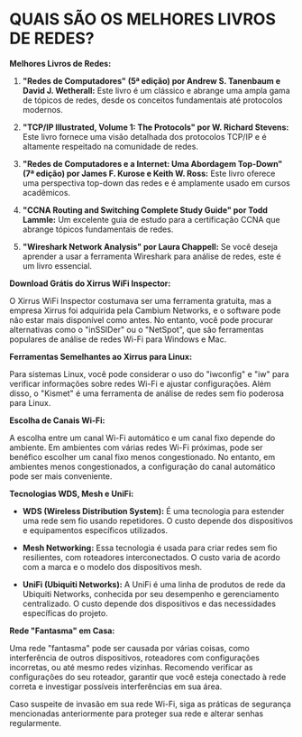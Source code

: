 # QUAIS SÃO OS MELHORES LIVROS DE REDES?
**Melhores Livros de Redes:**

1. **"Redes de Computadores" (5ª edição) por Andrew S. Tanenbaum e David J. Wetherall:** Este livro é um clássico e abrange uma ampla gama de tópicos de redes, desde os conceitos fundamentais até protocolos modernos.

2. **"TCP/IP Illustrated, Volume 1: The Protocols" por W. Richard Stevens:** Este livro fornece uma visão detalhada dos protocolos TCP/IP e é altamente respeitado na comunidade de redes.

3. **"Redes de Computadores e a Internet: Uma Abordagem Top-Down" (7ª edição) por James F. Kurose e Keith W. Ross:** Este livro oferece uma perspectiva top-down das redes e é amplamente usado em cursos acadêmicos.

4. **"CCNA Routing and Switching Complete Study Guide" por Todd Lammle:** Um excelente guia de estudo para a certificação CCNA que abrange tópicos fundamentais de redes.

5. **"Wireshark Network Analysis" por Laura Chappell:** Se você deseja aprender a usar a ferramenta Wireshark para análise de redes, este é um livro essencial.

**Download Grátis do Xirrus WiFi Inspector:**

O Xirrus WiFi Inspector costumava ser uma ferramenta gratuita, mas a empresa Xirrus foi adquirida pela Cambium Networks, e o software pode não estar mais disponível como antes. No entanto, você pode procurar alternativas como o "inSSIDer" ou o "NetSpot", que são ferramentas populares de análise de redes Wi-Fi para Windows e Mac.

**Ferramentas Semelhantes ao Xirrus para Linux:**

Para sistemas Linux, você pode considerar o uso do "iwconfig" e "iw" para verificar informações sobre redes Wi-Fi e ajustar configurações. Além disso, o "Kismet" é uma ferramenta de análise de redes sem fio poderosa para Linux.

**Escolha de Canais Wi-Fi:**

A escolha entre um canal Wi-Fi automático e um canal fixo depende do ambiente. Em ambientes com várias redes Wi-Fi próximas, pode ser benéfico escolher um canal fixo menos congestionado. No entanto, em ambientes menos congestionados, a configuração do canal automático pode ser mais conveniente.

**Tecnologias WDS, Mesh e UniFi:**

- **WDS (Wireless Distribution System):** É uma tecnologia para estender uma rede sem fio usando repetidores. O custo depende dos dispositivos e equipamentos específicos utilizados.

- **Mesh Networking:** Essa tecnologia é usada para criar redes sem fio resilientes, com roteadores interconectados. O custo varia de acordo com a marca e o modelo dos dispositivos mesh.

- **UniFi (Ubiquiti Networks):** A UniFi é uma linha de produtos de rede da Ubiquiti Networks, conhecida por seu desempenho e gerenciamento centralizado. O custo depende dos dispositivos e das necessidades específicas do projeto.

**Rede "Fantasma" em Casa:**

Uma rede "fantasma" pode ser causada por várias coisas, como interferência de outros dispositivos, roteadores com configurações incorretas, ou até mesmo redes vizinhas. Recomendo verificar as configurações do seu roteador, garantir que você esteja conectado à rede correta e investigar possíveis interferências em sua área.

Caso suspeite de invasão em sua rede Wi-Fi, siga as práticas de segurança mencionadas anteriormente para proteger sua rede e alterar senhas regularmente.
